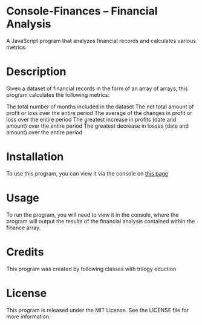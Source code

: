 # Console-Finances – Financial Analysis
A JavaScript program that analyzes financial records and calculates various metrics.

# Description
Given a dataset of financial records in the form of an array of arrays, this program calculates the following metrics:

The total number of months included in the dataset
The net total amount of profit or loss over the entire period
The average of the changes in profit or loss over the entire period
The greatest increase in profits (date and amount) over the entire period
The greatest decrease in losses (date and amount) over the entire period

# Installation
To use this program, you can view it via the console on [this page](https://rararach-l.github.io/Console-Finances/)

# Usage
To run the program, you will need to view it in the console, where the program will output the results of the financial analysis contained within the finance array. 

# Credits
This program was created by following classes with trilogy eduction

# License
This program is released under the MIT License. See the LICENSE file for more information.
